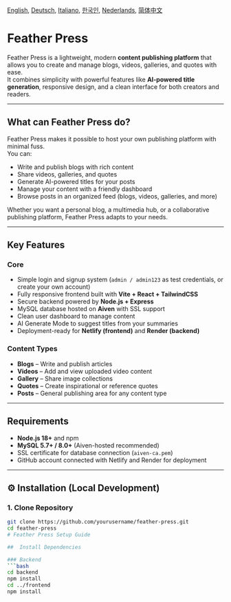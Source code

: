 [English](README.md), [Deutsch](README_de_DE.md), [Italiano](README_it_IT.md), [한국인](README_ko_KR.md), [Nederlands](README_nl_NL.md), [简体中文](README_zh_CN.md)

# Feather Press

Feather Press is a lightweight, modern **content publishing platform** that allows you to create and manage blogs, videos, galleries, and quotes with ease.  
It combines simplicity with powerful features like **AI-powered title generation**, responsive design, and a clean interface for both creators and readers.

---

##  What can Feather Press do?

Feather Press makes it possible to host your own publishing platform with minimal fuss.  
You can:

- Write and publish blogs with rich content
- Share videos, galleries, and quotes
- Generate AI-powered titles for your posts
- Manage your content with a friendly dashboard
- Browse posts in an organized feed (blogs, videos, galleries, and more)

Whether you want a personal blog, a multimedia hub, or a collaborative publishing platform, Feather Press adapts to your needs.

---

##  Key Features

### Core
- Simple login and signup system (`admin / admin123` as test credentials, or create your own account)
- Fully responsive frontend built with **Vite + React + TailwindCSS**
- Secure backend powered by **Node.js + Express**
- MySQL database hosted on **Aiven** with SSL support
- Clean user dashboard to manage content
- AI Generate Mode to suggest titles from your summaries
- Deployment-ready for **Netlify (frontend)** and **Render (backend)**

### Content Types
- **Blogs** – Write and publish articles
- **Videos** – Add and view uploaded video content
- **Gallery** – Share image collections
- **Quotes** – Create inspirational or reference quotes
- **Posts** – General publishing area for any content type

---

##  Requirements

- **Node.js 18+** and npm
- **MySQL 5.7+ / 8.0+** (Aiven-hosted recommended)
- SSL certificate for database connection (`aiven-ca.pem`)
- GitHub account connected with Netlify and Render for deployment

---

## ⚙ Installation (Local Development)

### 1. Clone Repository
```bash
git clone https://github.com/yourusername/feather-press.git
cd feather-press
# Feather Press Setup Guide

##  Install Dependencies

### Backend
```bash
cd backend
npm install
cd ../frontend
npm install
  

